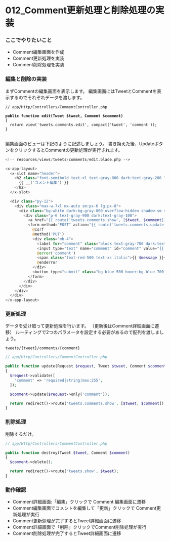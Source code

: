 # 012\_Comment更新処理と削除処理の実装

### ここでやりたいこと <a href="#kokodeyaritaikoto" id="kokodeyaritaikoto"></a>

* Comment編集画面を作成
* Comment更新処理を実装
* Comment削除処理を実装

### 編集と削除の実装 <a href="#tono" id="tono"></a>

まずCommentの編集画面を表示します。 編集画面にはTweetとCommentを表示するのでそれぞれデータを渡します。

<pre class="language-php"><code class="lang-php">// app/Http/Controllers/CommentController.php

<strong>public function edit(Tweet $tweet, Comment $comment)
</strong>{
  return view('tweets.comments.edit', compact('tweet', 'comment'));
}

</code></pre>

編集画面のビューは下記のように記述しましょう。 書き換えた後、UpdateボタンをクリックするとCommentの更新処理が実行されます。

```php
<!-- resources/views/tweets/comments/edit.blade.php -->

<x-app-layout>
  <x-slot name="header">
    <h2 class="font-semibold text-xl text-gray-800 dark:text-gray-200 leading-tight">
      {{ __('コメント編集') }}
    </h2>
  </x-slot>

  <div class="py-12">
    <div class="max-w-7xl mx-auto sm:px-6 lg:px-8">
      <div class="bg-white dark:bg-gray-800 overflow-hidden shadow-sm sm:rounded-lg">
        <div class="p-6 text-gray-900 dark:text-gray-100">
          <a href="{{ route('tweets.comments.show', [$tweet, $comment]) }}" class="text-blue-500 hover:text-blue-700 mr-2">詳細に戻る</a>
          <form method="POST" action="{{ route('tweets.comments.update', [$tweet, $comment]) }}">
            @csrf
            @method('PUT')
            <div class="mb-4">
              <label for="comment" class="block text-gray-700 dark:text-gray-300 text-sm font-bold mb-2">Edit Comment</label>
              <input type="text" name="comment" id="comment" value="{{ $comment->comment }}" class="shadow appearance-none border rounded w-full py-2 px-3 text-gray-700 dark:text-gray-300 dark:bg-gray-700 leading-tight focus:outline-none focus:shadow-outline">
              @error('comment')
              <span class="text-red-500 text-xs italic">{{ $message }}</span>
              @enderror
            </div>
            <button type="submit" class="bg-blue-500 hover:bg-blue-700 text-white font-bold py-2 px-4 rounded focus:outline-none focus:shadow-outline">Update</button>
          </form>
        </div>
      </div>
    </div>
  </div>
</x-app-layout>

```

### 更新処理 <a href="#geng-xin-chu-li" id="geng-xin-chu-li"></a>

データを受け取って更新処理を行います。 （更新後はComment詳細画面に遷移） ルーティングで2つのパラメータを設定する必要があるので配列を渡しましょう。

```
tweets/{tweet}/comments/{comment}
```

```php
// app/Http/Controllers/CommentController.php

public function update(Request $request, Tweet $tweet, Comment $comment)
{
  $request->validate([
    'comment' => 'required|string|max:255',
  ]);

  $comment->update($request->only('comment'));

  return redirect()->route('tweets.comments.show', [$tweet, $comment]);
}

```

### 削除処理 <a href="#xiao-chu-chu-li" id="xiao-chu-chu-li"></a>

削除するだけ。

```php
// app/Http/Controllers/CommentController.php

public function destroy(Tweet $tweet, Comment $comment)
{
  $comment->delete();

  return redirect()->route('tweets.show', $tweet);
}

```

### 動作確認 <a href="#dong-zuo-que-ren" id="dong-zuo-que-ren"></a>

* Comment詳細画面:「編集」クリックで Comment 編集画面に遷移
* Comment編集画面でコメントを編集して「更新」クリックで Comment更新処理が実行
* Comment更新処理が完了するとTweet詳細画面に遷移
* Comment詳細画面で「削除」クリックでComment削除処理が実行
* Comment削除処理が完了するとTweet詳細画面に遷移
